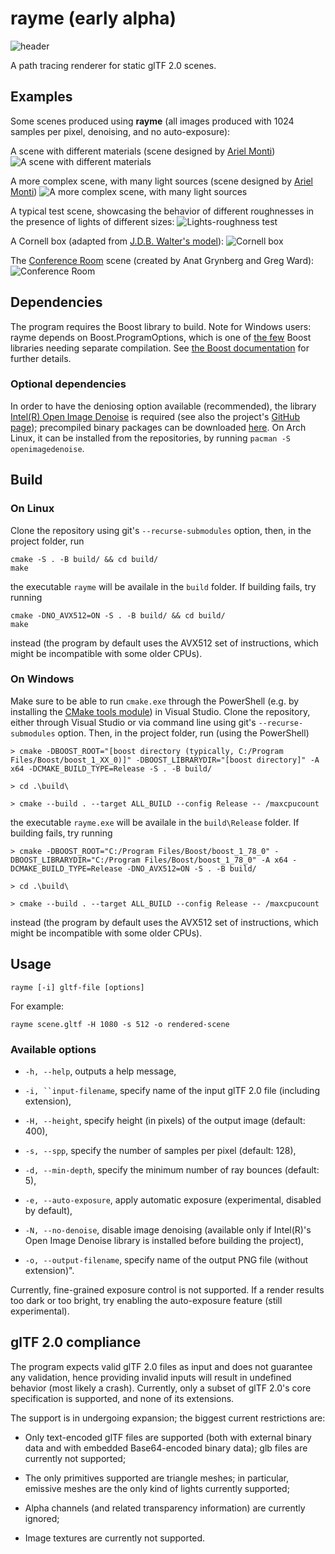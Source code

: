 # rayme (early alpha)
![header](pictures/preview.png)

A path tracing renderer for static glTF 2.0 scenes.

## Examples
Some scenes produced using **rayme** (all images produced with 1024 samples per pixel, denoising,
and no auto-exposure):

A scene with different materials (scene designed by [Ariel Monti](https://www.ariel.life/))
![A scene with different materials](pictures/contraption_1024.png)

A more complex scene, with many light sources (scene designed by
[Ariel Monti](https://www.ariel.life/))
![A more complex scene, with many light sources](pictures/visioni_1024.png)

A typical test scene, showcasing the behavior of different roughnesses in the presence of
lights of different sizes:
![Lights-roughness test](pictures/lights_1024.png)

A Cornell box (adapted from
[J.D.B. Walter's model](https://github.com/wahn/export_multi/tree/master/00_cornell_box)):
![Cornell box](pictures/cornell_1024.png)

The [Conference Room](https://github.com/wahn/export_multi/tree/master/04_conference_room)
scene (created by Anat Grynberg and Greg Ward):
![Conference Room](pictures/conference_1024.png)

## Dependencies
The program requires the Boost library to build.
Note for Windows users: rayme depends on Boost.ProgramOptions, which is one of [the few](https://www.boost.org/doc/libs/1_78_0/more/getting_started/windows.html#header-only-libraries) Boost libraries needing separate compilation. See [the Boost documentation](https://www.boost.org/doc/libs/1_78_0/more/getting_started/windows.html#prepare-to-use-a-boost-library-binary) for further details.
### Optional dependencies
In order to have the deniosing option available (recommended), the library
[Intel(R) Open Image Denoise](https://www.openimagedenoise.org/) is required (see also
the project's [GitHub page](https://github.com/OpenImageDenoise/oidn)); precompiled
binary packages can be downloaded [here](https://www.openimagedenoise.org/downloads.html).
On Arch Linux, it can be installed from the repositories, by running `pacman -S openimagedenoise`.

## Build
### On Linux
Clone the repository using git's `--recurse-submodules` option, then, in the project folder, run
```
cmake -S . -B build/ && cd build/
make
```
the executable `rayme` will be availale in the `build` folder.
If building fails, try running
```
cmake -DNO_AVX512=ON -S . -B build/ && cd build/
make
```
instead (the program by default uses the AVX512 set of instructions, which might be incompatible
with some older CPUs).

### On Windows
Make sure to be able to run `cmake.exe` through the PowerShell (e.g. by installing the [CMake tools module](https://docs.microsoft.com/en-us/cpp/build/cmake-projects-in-visual-studio?view=msvc-170#installation)) in Visual Studio.
Clone the repository, either through Visual Studio or via command line using git's `--recurse-submodules` option. Then, in the project folder, run (using the PowerShell)
```
> cmake -DBOOST_ROOT="[boost directory (typically, C:/Program Files/Boost/boost_1_XX_0)]" -DBOOST_LIBRARYDIR="[boost directory]" -A x64 -DCMAKE_BUILD_TYPE=Release -S . -B build/

> cd .\build\

> cmake --build . --target ALL_BUILD --config Release -- /maxcpucount
```
the executable `rayme.exe` will be availale in the `build\Release` folder. If building fails, try running
```
> cmake -DBOOST_ROOT="C:/Program Files/Boost/boost_1_78_0" -DBOOST_LIBRARYDIR="C:/Program Files/Boost/boost_1_78_0" -A x64 -DCMAKE_BUILD_TYPE=Release -DNO_AVX512=ON -S . -B build/

> cd .\build\

> cmake --build . --target ALL_BUILD --config Release -- /maxcpucount
```
instead (the program by default uses the AVX512 set of instructions, which might be incompatible
with some older CPUs).

## Usage
```
rayme [-i] gltf-file [options]
```
For example:
```
rayme scene.gltf -H 1080 -s 512 -o rendered-scene
```
### Available options
- `-h, --help`, outputs a help message,

- `-i, ``input-filename`, specify name of the input glTF 2.0 file (including extension),

- `-H, --height`, specify height (in pixels) of the output image (default: 400),

- `-s, --spp`, specify the number of samples per pixel (default: 128),

- `-d, --min-depth`, specify the minimum number of ray bounces (default: 5),

- `-e, --auto-exposure`, apply automatic exposure (experimental, disabled by default),

- `-N, --no-denoise`, disable image denoising (available only if Intel(R)'s Open Image Denoise
  library is installed before building the project),

- `-o, --output-filename`, specify name of the output PNG file (without extension)".

Currently, fine-grained exposure control is not supported. If a render results too dark or too
bright, try enabling the auto-exposure feature (still experimental).

## glTF 2.0 compliance
The program expects valid glTF 2.0 files as input and does not guarantee any validation, hence
providing invalid inputs will result in undefined behavior (most likely a crash).
Currently, only a subset of glTF 2.0's core specification is supported, and none of its extensions.

The support is in undergoing expansion; the biggest current restrictions are:

- Only text-encoded glTF files are supported (both with external binary data and with
 embedded Base64-encoded binary data); glb files are currently not supported;

- The only primitives supported are triangle meshes; in particular, emissive meshes are the only
  kind of lights currently supported;

- Alpha channels (and related transparency information) are currently ignored;

- Image textures are currently not supported.